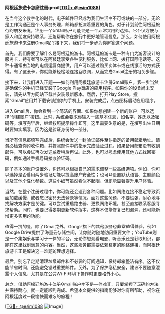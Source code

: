 **阿根廷旅遊卡怎麽註冊gmail[[TG💪+ @esim1088](https://t.me/s/esim1088)]**

在当今这个数字化的时代，电子邮件已经成为我们生活中不可或缺的一部分。无论是工作沟通还是个人事务处理，邮箱都扮演着重要的角色。对于计划前往阿根廷旅行的朋友来说，注册一个Gmail账户可能会是一个非常实用的选择。它不仅方便与家人和朋友保持联系，还能帮助你在旅行中更好地管理信息。那么，如何使用阿根廷旅游卡来注册Gmail呢？接下来，我们将一步步为你解答这个问题。

首先，我们需要了解什么是阿根廷旅游卡。阿根廷旅游卡是一种专门为游客设计的服务卡，持有者可以在阿根廷享受各种便利服务，比如上网、拨打国际电话等。这种卡通常由当地的电信运营商提供，用户可以通过购买实体卡或在线激活的方式获得。有了这张卡，你就能够轻松地连接互联网，从而完成Gmail注册的相关步骤。

接下来，让我们进入正题——如何利用阿根廷旅游卡注册Gmail账户。第一步当然是确保你的手机已经安装了Google Play商店的应用程序。如果你的设备尚未安装，请先从官方网站下载并安装最新版本。然后，打开Play Store，搜索“Gmail”应用并下载安装到你的手机上。安装完成后，点击图标启动应用程序。

进入Gmail后，你会看到一个简洁的界面。如果你想创建一个新的账户，可以选择“创建账户”按钮。此时，系统会要求你输入一些基本信息，如名字、姓氏以及密码等。填写完毕后，继续按照提示操作即可。这里需要注意的是，在填写出生日期时要如实填写，因为这是验证身份的一部分。

当所有信息都填写完成后，系统会发送一封验证邮件至你指定的备用邮箱地址。请务必检查你的收件箱，并按照邮件中的指示完成验证过程。如果备用邮箱没有收到邮件，可以尝试再次发送或者稍后再试。此外，也可以考虑使用其他方式找回密码，例如通过手机号码接收验证码。

除了基本的账户设置外，你还可以根据自己的需求调整一些高级选项。例如，你可以选择是否启用两步验证功能以提高账户安全性；也可以设置默认语言、主题颜色以及其他个性化参数。这些小细节虽然看似不起眼，但却能显著提升用户体验。

当然，在整个注册过程中，你可能还会遇到各种问题。比如网络连接不稳定导致页面加载缓慢，或者忘记密码无法登录等情况。面对这些问题，不要慌张，耐心地寻找解决方案才是关键。可以尝试重启路由器、更换网络环境，甚至直接联系客服寻求帮助。同时，也要记得定期更新软件版本，这样不仅能修复已知漏洞，还可能新增更多实用的功能。

值得一提的是，除了Gmail之外，Google旗下的其他服务也非常值得体验。例如Google Drive提供了海量云存储空间，让你随时随地访问重要文件；YouTube则是一个集娱乐与学习于一体的平台，无论你想观看电影、听音乐还是获取知识，都能在这里找到满意的内容。当然，这些服务都需要依赖稳定的网络连接，而阿根廷旅游卡正是解决这一难题的理想选择。

最后，别忘了定期清理垃圾邮件和不必要的订阅通知，保持邮箱整洁有序。这不仅能节省时间，还能避免错过重要邮件。另外，为了保护隐私安全，建议不要随意泄露个人信息，尤其是在公共Wi-Fi环境下操作时更要格外小心。

总之，借助阿根廷旅游卡注册Gmail账户并不是一件难事，只要掌握了正确的方法并保持耐心，就一定能顺利完成。希望本文提供的指南能够对你有所帮助，祝你在阿根廷度过一段愉快而难忘的旅程！

[[TG💪+ @esim1088](https://t.me/s/esim1088) ![Image](https://i.postimg.cc/4NQfJmqS/Snipaste-2025-05-13-00-14-12.png)]